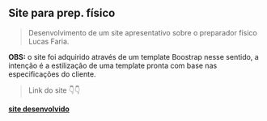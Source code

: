<h2> Site para prep. físico </h2>
<blockquote>Desenvolvimento de um site apresentativo sobre o preparador físico Lucas Faria. </blockquote>
<b>OBS:</b> o site foi adquirido através de um template Boostrap nesse sentido, a intenção é a estilização de uma template pronta com base nas especificações do cliente.
<blockquote>Link do site 👇👇</blockquote>
<a href="https://lucasfaria.netlify.app/"> <b>site desenvolvido</b> </a>
